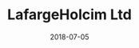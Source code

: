 ﻿---
title:          "LafargeHolcim Ltd"
date:           "2018-07-05"
draft:          false
robotsExclude:  true
---
